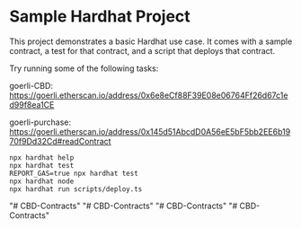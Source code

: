 # Sample Hardhat Project

This project demonstrates a basic Hardhat use case. It comes with a sample contract, a test for that contract, and a script that deploys that contract.

Try running some of the following tasks:

goerli-CBD:
https://goerli.etherscan.io/address/0x6e8eCf88F39E08e06764Ff26d67c1ed99f8ea1CE

goerli-purchase:
https://goerli.etherscan.io/address/0x145d51AbcdD0A56eE5bF5bb2EE6b1970f9Dd32Cd#readContract

```shell
npx hardhat help
npx hardhat test
REPORT_GAS=true npx hardhat test
npx hardhat node
npx hardhat run scripts/deploy.ts
```
"# CBD-Contracts" 
"# CBD-Contracts" 
"# CBD-Contracts" 
"# CBD-Contracts" 
